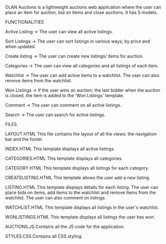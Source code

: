 OLAN Auctions is a lightweight auctions web application where the user can place an item for auction, bid on items and close auctions. It has 5 models.

FUNCTIONALITIES

Active Listing -> The user can view all active listings.

Sort Listings -> The user can sort listings in various ways; by price and when updated.

Create listing -> The user can create new listings/ items for auction.

Categories -> The user can view all categories and all listings of each item.

Watchlist -> The user can add active items to a watchlist. The user can also remove items from the watchlist.

Won Listings -> If the user wins an auction; the last bidder when the auction is closed, the item is added to the 'Won Listings' template.

Comment -> The user can comment on all active listings.

Search -> The user can search for active listings.


FILES

LAYOUT.HTML
This file contains the layout of all the views; the navigation bar and the footer.

INDEX.HTML
This template displays all active listings.

CATEGORIES.HTML
This template displays all categories.

CATEGORY.HTML
This template displays all listings for each category.

CREATELISTING.HTML
This template allows the user add a new listing.

LISTING.HTML
This template displays details for each listing. The user can place bids on items, add items to the watchlist and remove items from the watchlist. The user can also comment on listings.

WATCHLIST.HTML
This template displays all listings in the user's watchlist.

WONLISTINGS.HTML
This template displays all listings the user has won.

AUCTIONS.JS
Contains all the JS code for the application.

STYLES.CSS
Contains all CSS styling.
